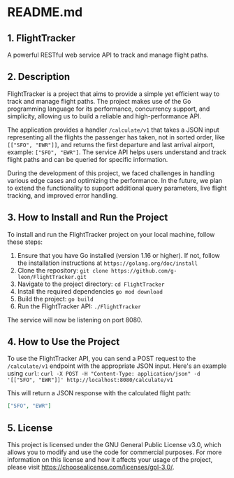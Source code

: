 # README.md

## 1. FlightTracker
A powerful RESTful web service API to track and manage flight paths.

## 2. Description
FlightTracker is a project that aims to provide a simple yet efficient way to track and manage flight paths. The project makes use of the Go programming language for its performance, concurrency support, and simplicity, allowing us to build a reliable and high-performance API.

The application provides a handler `/calculate/v1` that takes a JSON input representing all the flights the passenger has taken, not in sorted order, like `[["SFO", "EWR"]]`, and returns the first departure and last arrival airport, example: `["SFO", "EWR"]`. The service API helps users understand and track flight paths and can be queried for specific information.

During the development of this project, we faced challenges in handling various edge cases and optimizing the performance. In the future, we plan to extend the functionality to support additional query parameters, live flight tracking, and improved error handling.

## 3. How to Install and Run the Project
To install and run the FlightTracker project on your local machine, follow these steps:

1. Ensure that you have Go installed (version 1.16 or higher). If not, follow the installation instructions at `https://golang.org/doc/install`
2. Clone the repository: `git clone https://github.com/g-leon/FlightTracker.git`
3. Navigate to the project directory: `cd FlightTracker`
4. Install the required dependencies `go mod download`
5. Build the project: `go build`
6. Run the FlightTracker API: `./FlightTracker`

The service will now be listening on port 8080.

## 4. How to Use the Project
To use the FlightTracker API, you can send a POST request to the `/calculate/v1` endpoint with the appropriate JSON input. Here's an example using `curl`:
`curl -X POST -H "Content-Type: application/json" -d '[["SFO", "EWR"]]' http://localhost:8080/calculate/v1`

This will return a JSON response with the calculated flight path:
```json
["SFO", "EWR"]
```

## 5. License
This project is licensed under the GNU General Public License v3.0, which allows you to modify and use the code for commercial purposes. For more information on this license and how it affects your usage of the project, please visit https://choosealicense.com/licenses/gpl-3.0/.
